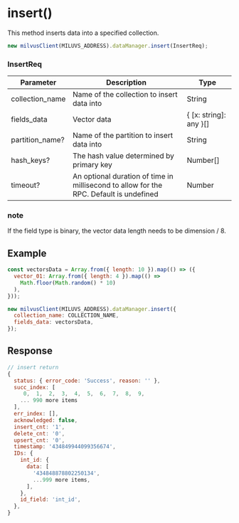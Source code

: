 # insert()

This method inserts data into a specified collection.

```javascript
new milvusClient(MILUVS_ADDRESS).dataManager.insert(InsertReq);
```

### InsertReq

| Parameter       | Description                                                                            | Type                   |
| --------------- | -------------------------------------------------------------------------------------- | ---------------------- |
| collection_name | Name of the collection to insert data into                                             | String                 |
| fields_data     | Vector data                                                                            | { [x: string]: any }[] |
| partition_name? | Name of the partition to insert data into                                              | String                 |
| hash_keys?      | The hash value determined by primary key                                               | Number[]               |
| timeout?        | An optional duration of time in millisecond to allow for the RPC. Default is undefined | Number                 |

### note

If the field type is binary, the vector data length needs to be dimension / 8.

## Example

```javascript
const vectorsData = Array.from({ length: 10 }).map(() => ({
  vector_01: Array.from({ length: 4 }).map(() =>
    Math.floor(Math.random() * 10)
  ),
}));

new milvusClient(MILUVS_ADDRESS).dataManager.insert({
  collection_name: COLLECTION_NAME,
  fields_data: vectorsData,
});
```

## Response

```javascript
// insert return
{
  status: { error_code: 'Success', reason: '' },
  succ_index: [
     0,  1,  2,  3,  4,  5,  6,  7,  8,  9,
    ... 990 more items
  ],
  err_index: [],
  acknowledged: false,
  insert_cnt: '1',
  delete_cnt: '0',
  upsert_cnt: '0',
  timestamp: '434849944099356674',
  IDs: {
    int_id: {
      data: [
        '434848878802250134',
        ...999 more items,
      ],
    },
    id_field: 'int_id',
  },
}
```
